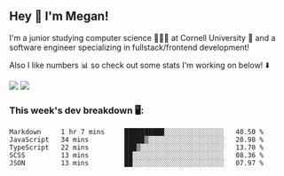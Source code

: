 ## Hey 👋 I'm Megan! 
I'm a junior studying computer science 👩🏻‍💻 at Cornell University 🐻 and a software engineer specializing in fullstack/frontend development!

Also I like numbers 📊 so check out some stats I'm working on below! ⬇️

<img src="https://github-readme-stats.vercel.app/api?username=meganyin13&show_icons=true&hide=stars&count_private=true" />

<img src="https://github-readme-stats.vercel.app/api/top-langs/?username=meganyin13&layout=compact&hide=Jupyter%20Notebook" />

### This week's dev breakdown 🖥:
<!--START_SECTION:waka-->
```text
Markdown     1 hr 7 mins     ██████████░░░░░░░░░░░░░░░   40.50 % 
JavaScript   34 mins         █████▒░░░░░░░░░░░░░░░░░░░   20.98 % 
TypeScript   22 mins         ███▒░░░░░░░░░░░░░░░░░░░░░   13.70 % 
SCSS         13 mins         ██░░░░░░░░░░░░░░░░░░░░░░░   08.36 % 
JSON         13 mins         ██░░░░░░░░░░░░░░░░░░░░░░░   07.97 % 
```
<!--END_SECTION:waka-->